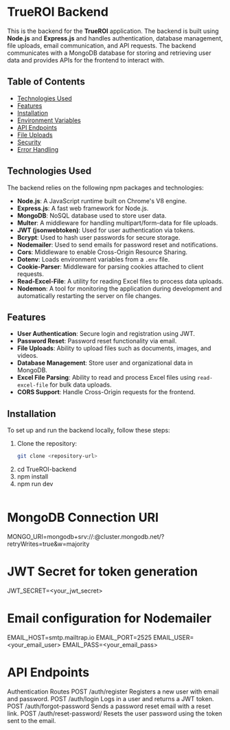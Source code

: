 # TrueROI Backend

This is the backend for the **TrueROI** application. The backend is built using **Node.js** and **Express.js** and handles authentication, database management, file uploads, email communication, and API requests. The backend communicates with a MongoDB database for storing and retrieving user data and provides APIs for the frontend to interact with.

## Table of Contents

- [Technologies Used](#technologies-used)
- [Features](#features)
- [Installation](#installation)
- [Environment Variables](#environment-variables)
- [API Endpoints](#api-endpoints)
- [File Uploads](#file-uploads)
- [Security](#security)
- [Error Handling](#error-handling)

## Technologies Used

The backend relies on the following npm packages and technologies:

- **Node.js**: A JavaScript runtime built on Chrome's V8 engine.
- **Express.js**: A fast web framework for Node.js.
- **MongoDB**: NoSQL database used to store user data.
- **Multer**: A middleware for handling multipart/form-data for file uploads.
- **JWT (jsonwebtoken)**: Used for user authentication via tokens.
- **Bcrypt**: Used to hash user passwords for secure storage.
- **Nodemailer**: Used to send emails for password reset and notifications.
- **Cors**: Middleware to enable Cross-Origin Resource Sharing.
- **Dotenv**: Loads environment variables from a `.env` file.
- **Cookie-Parser**: Middleware for parsing cookies attached to client requests.
- **Read-Excel-File**: A utility for reading Excel files to process data uploads.
- **Nodemon**: A tool for monitoring the application during development and automatically restarting the server on file changes.

## Features

- **User Authentication**: Secure login and registration using JWT.
- **Password Reset**: Password reset functionality via email.
- **File Uploads**: Ability to upload files such as documents, images, and videos.
- **Database Management**: Store user and organizational data in MongoDB.
- **Excel File Parsing**: Ability to read and process Excel files using `read-excel-file` for bulk data uploads.
- **CORS Support**: Handle Cross-Origin requests for the frontend.

## Installation

To set up and run the backend locally, follow these steps:

1. Clone the repository:
   ```bash
   git clone <repository-url>
   ```
2. cd TrueROI-backend
3. npm install
4. npm run dev

```

```
# MongoDB Connection URI
MONGO_URI=mongodb+srv://<username>:<password>@cluster.mongodb.net/<dbname>?retryWrites=true&w=majority

# JWT Secret for token generation
JWT_SECRET=<your_jwt_secret>

# Email configuration for Nodemailer
EMAIL_HOST=smtp.mailtrap.io
EMAIL_PORT=2525
EMAIL_USER=<your_email_user>
EMAIL_PASS=<your_email_pass>

# API Endpoints
Authentication Routes
POST /auth/register
Registers a new user with email and password.
POST /auth/login
Logs in a user and returns a JWT token.
POST /auth/forgot-password
Sends a password reset email with a reset link.
POST /auth/reset-password/
Resets the user password using the token sent to the email.